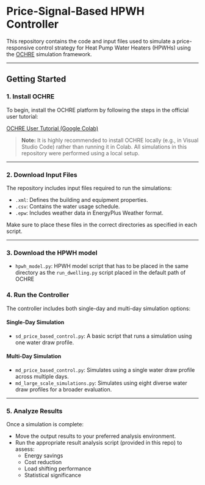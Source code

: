 # Price-Signal-Based HPWH Controller

This repository contains the code and input files used to simulate a price-responsive control strategy for Heat Pump Water Heaters (HPWHs) using the [OCHRE](https://github.com/NREL/OCHRE) simulation framework.

---

## Getting Started

### 1. Install OCHRE

To begin, install the OCHRE platform by following the steps in the official user tutorial:

[OCHRE User Tutorial (Google Colab)](https://colab.research.google.com/github/NREL/OCHRE/blob/main/notebook/user_tutorial.ipynb)

> **Note:** It is highly recommended to install OCHRE locally (e.g., in Visual Studio Code) rather than running it in Colab. All simulations in this repository were performed using a local setup.

---

### 2. Download Input Files

The repository includes input files required to run the simulations:

- `.xml`: Defines the building and equipment properties.
- `.csv`: Contains the water usage schedule.
- `.epw`: Includes weather data in EnergyPlus Weather format.

Make sure to place these files in the correct directories as specified in each script.

---
### 3. Download the HPWH model
-  `hpwh_model.py`: HPWH model script that has to be placed in the same directory as the `run_dwelling.py` script placed in the default path of OCHRE


### 4. Run the Controller

The controller includes both single-day and multi-day simulation options:

#### Single-Day Simulation
-  `sd_price_based_control.py`: A basic script that runs a simulation using one water draw profile.

#### Multi-Day Simulation
- `md_price_based_control.py`: Simulates using a single water draw profile across multiple days.
- `md_large_scale_simulations.py`: Simulates using eight diverse water draw profiles for a broader evaluation.

---

### 5. Analyze Results

Once a simulation is complete:

- Move the output results to your preferred analysis environment.
- Run the appropriate result analysis script (provided in this repo) to assess:
  - Energy savings
  - Cost reduction
  - Load shifting performance
  - Statistical significance


